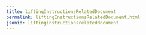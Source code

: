 ```yaml
---
title: liftingInstructionsRelatedDocument
permalink: liftingInstructionsRelatedDocument.html
jsonid: liftinginstructionsrelateddocument
---
```

